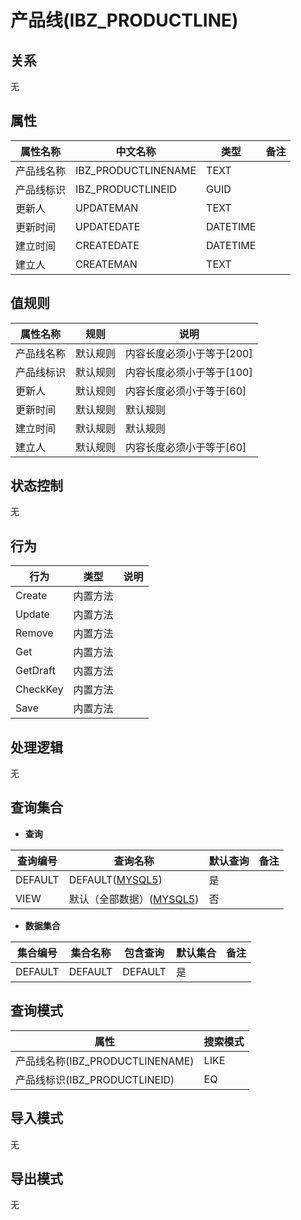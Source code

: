 # 产品线(IBZ_PRODUCTLINE)

  

## 关系
无

## 属性

| 属性名称        |    中文名称    | 类型     |  备注  |
| --------   |------------| -----   |  -------- | 
|产品线名称|IBZ_PRODUCTLINENAME|TEXT|&nbsp;|
|产品线标识|IBZ_PRODUCTLINEID|GUID|&nbsp;|
|更新人|UPDATEMAN|TEXT|&nbsp;|
|更新时间|UPDATEDATE|DATETIME|&nbsp;|
|建立时间|CREATEDATE|DATETIME|&nbsp;|
|建立人|CREATEMAN|TEXT|&nbsp;|

## 值规则
| 属性名称    | 规则    |  说明  |
| --------   |------------| ----- | 
|产品线名称|默认规则|内容长度必须小于等于[200]|
|产品线标识|默认规则|内容长度必须小于等于[100]|
|更新人|默认规则|内容长度必须小于等于[60]|
|更新时间|默认规则|默认规则|
|建立时间|默认规则|默认规则|
|建立人|默认规则|内容长度必须小于等于[60]|

## 状态控制

无


## 行为
| 行为    | 类型    |  说明  |
| --------   |------------| ----- | 
|Create|内置方法|&nbsp;|
|Update|内置方法|&nbsp;|
|Remove|内置方法|&nbsp;|
|Get|内置方法|&nbsp;|
|GetDraft|内置方法|&nbsp;|
|CheckKey|内置方法|&nbsp;|
|Save|内置方法|&nbsp;|

## 处理逻辑
无

## 查询集合

* **查询**

| 查询编号 | 查询名称       | 默认查询 |   备注|
| --------  | --------   | --------   | ----- |
|DEFAULT|DEFAULT([MYSQL5](../../appendix/query_MYSQL5.md#ProductLine_Default))|是|&nbsp;|
|VIEW|默认（全部数据）([MYSQL5](../../appendix/query_MYSQL5.md#ProductLine_View))|否|&nbsp;|

* **数据集合**

| 集合编号 | 集合名称   |  包含查询  | 默认集合 |   备注|
| --------  | --------   | -------- | --------   | ----- |
|DEFAULT|DEFAULT|DEFAULT|是|&nbsp;|

## 查询模式
| 属性      |    搜索模式     |
| --------   |------------|
|产品线名称(IBZ_PRODUCTLINENAME)|LIKE|
|产品线标识(IBZ_PRODUCTLINEID)|EQ|

## 导入模式
无


## 导出模式
无
